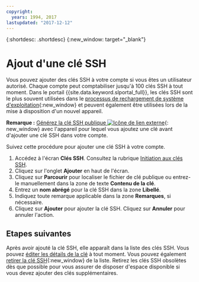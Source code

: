 ```yaml
---
copyright:
  years: 1994, 2017
lastupdated: "2017-12-12"
---
```


{:shortdesc: .shortdesc}
{:new_window: target="_blank"}

# Ajout d'une clé SSH

Vous pouvez ajouter des clés SSH à votre compte si vous êtes un utilisateur autorisé. Chaque compte peut comptabiliser jusqu'à 100 clés SSH à tout moment. Dans le portail {{site.data.keyword.slportal_full}}, les clés SSH sont le plus souvent utilisées dans le [processus de rechargement de système d'exploitation](../software/vsi_reload_os.html){:new_window} et peuvent également être utilisées lors de la mise à disposition d'un nouvel appareil. 

**Remarque :** [Générez la clé SSH publique ![Icône de lien externe](../../icons/launch-glyph.svg "Icône de lien externe")](https://help.github.com/articles/generating-ssh-keys){: new_window} avec l'appareil pour lequel vous ajoutez une clé avant d'ajouter une clé SSH dans votre compte. 

Suivez cette procédure pour ajouter une clé SSH à votre compte.
1. Accédez à l'écran **Clés SSH**. Consultez la rubrique [Initiation aux clés SSH](index.html).
2. Cliquez sur l'onglet **Ajouter** en haut de l'écran.
3. Cliquez sur **Parcourir** pour localiser le fichier de clé publique ou entrez-le manuellement dans la zone de texte **Contenu de la clé**.
4. Entrez un **nom abrégé** pour la clé SSH dans la zone **Libellé**.
5. Indiquez toute remarque applicable dans la zone **Remarques**, si nécessaire.
6. Cliquez sur **Ajouter** pour ajouter la clé SSH. Cliquez sur **Annuler** pour annuler l'action.

## Etapes suivantes

Après avoir ajouté la clé SSH, elle apparaît dans la liste des clés SSH.
Vous pouvez [éditer les détails de la clé](edit-details-ssh-key.html) à tout moment. Vous pouvez également [retirer la clé SSH](remove-ssh-key.html){:new_window} de la liste. Retirez les clés SSH obsolètes dès que possible pour vous assurer de disposer d'espace disponible si vous devez ajouter des clés supplémentaires.
